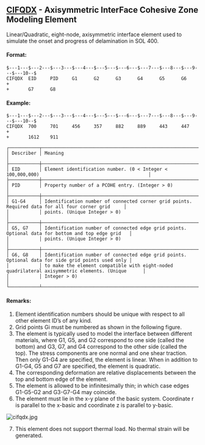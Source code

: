 ## [CIFQDX](https://help.hexagonmi.com/bundle/MSC_Nastran_2022.4/page/Nastran_Combined_Book/qrg/bulkc1/TOC.CIFQDX.xhtml) - Axisymmetric InterFace Cohesive Zone Modeling Element

Linear/Quadratic, eight-node, axisymmetric interface element used to simulate the onset and progress of delamination in SOL 400.

#### Format:

```nastran
$---1---$---2---$---3---$---4---$---5---$---6---$---7---$---8---$---9---$---10--$
CIFQDX  EID     PID     G1      G2      G3      G4      G5      G6      +       
+       G7      G8                                                              
```

#### Example:

```nastran
$---1---$---2---$---3---$---4---$---5---$---6---$---7---$---8---$---9---$---10--$
CIFQDX  700     701     456     357     882     889     443     447     +       
+       1612    911                                                             
```

```text
┌───────────┬───────────────────────────────────────────────────────────────────────────────────────────────────┐
│ Describer │ Meaning                                                                                           │
├───────────┼───────────────────────────────────────────────────────────────────────────────────────────────────┤
│ EID       │ Element identification number. (0 < Integer < 100,000,000)                                        │
├───────────┼───────────────────────────────────────────────────────────────────────────────────────────────────┤
│ PID       │ Property number of a PCOHE entry. (Integer > 0)                                                   │
├───────────┼───────────────────────────────────────────────────────────────────────────────────────────────────┤
│ G1-G4     │ Identification number of connected corner grid points. Required data for all four corner grid     │
│           │ points. (Unique Integer > 0)                                                                      │
├───────────┼───────────────────────────────────────────────────────────────────────────────────────────────────┤
│ G5, G7    │ Identification number of connected edge grid points. Optional data for bottom and top edge grid   │
│           │ points. (Unique Integer > 0)                                                                      │
├───────────┼───────────────────────────────────────────────────────────────────────────────────────────────────┤
│ G6, G8    │ Identification number of connected edge grid points. Optional data for side grid points used only │
│           │ to make the element compatible with eight-noded quadrilateral axisymmetric elements. (Unique      │
│           │ Integer > 0)                                                                                      │
└───────────┴───────────────────────────────────────────────────────────────────────────────────────────────────┘
```

#### Remarks:

1. Element identification numbers should be unique with respect to all other element ID’s of any kind.
2. Grid points Gi must be numbered as shown in the following figure.
3. The element is typically used to model the interface between different materials, where G1, G5, and G2 correspond to one side (called the bottom) and G3, G7, and G4 correspond to the other side (called the top). The stress components are one normal and one shear traction. Then only G1-G4 are specified, the element is linear. When in addition to G1-G4, G5 and G7 are specified, the element is quadratic.
4. The corresponding deformation are relative displacements between the top and bottom edge of the element.
5. The element is allowed to be infinitesimally thin; in which case edges G1-G5-G2 and G3-G7-G4 may coincide.
6. The element must lie in the x-y plane of the basic system. Coordinate r is parallel to the x-basic and coordinate z is parallel to y-basic.

![cifqdx.jpg](https://help-be.hexagonmi.com/bundle/MSC_Nastran_2022.4/page/Nastran_Combined_Book/qrg/bulkc1/../../../assets/cifqdx.jpg?_LANG=enus)

7. This element does not support thermal load. No thermal strain will be generated.
